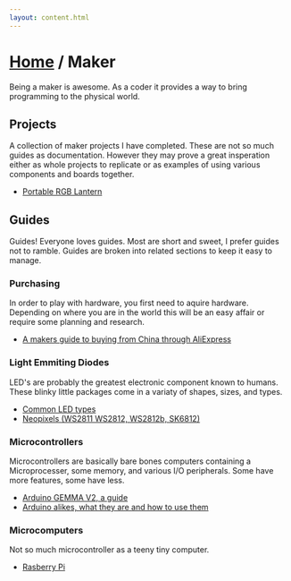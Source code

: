 ```yaml
---
layout: content.html
---
```


# [Home][home] / Maker
Being a maker is awesome. As a coder it provides a way to bring programming to the physical world.

## Projects
A collection of maker projects I have completed. These are not so much guides as documentation. However they may prove a great insperation either as whole projects to replicate or as examples of using various components and boards together.

- [Portable RGB Lantern][lantern]

## Guides
Guides! Everyone loves guides. Most are short and sweet, I prefer guides not to ramble. Guides are broken into related sections to keep it easy to manage.

### Purchasing
In order to play with hardware, you first need to aquire hardware. Depending on where you are in the world this will be an easy affair or require some planning and research.

- [A makers guide to buying from China through AliExpress](./aquisition/buying-from-china-via-aliexpress.html)

### Light Emmiting Diodes
LED's are probably the greatest electronic component known to humans. These blinky little packages come in a variaty of shapes, sizes, and types.

- [Common LED types]()
- [Neopixels (WS2811 WS2812, WS2812b, SK6812)]()

### Microcontrollers
Microcontrollers are basically bare bones computers containing a Microprocesser, some memory, and various I/O peripherals. Some have more features, some have less.

- [Arduino GEMMA V2, a guide]()
- [Arduino alikes, what they are and how to use them]()

### Microcomputers
Not so much microcontroller as a teeny tiny computer.

- [Rasberry Pi]()

[home]: /
[lantern]: ./projects/portable-rgb-lantern
